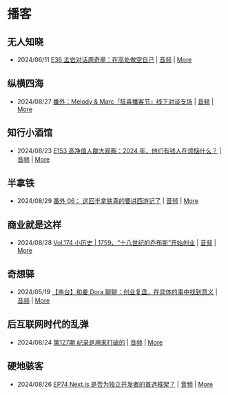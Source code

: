 # 播客

## 无人知晓
- 2024/06/11 [E36 孟岩对话周奇墨：在高处做空自己](https://www.xiaoyuzhoufm.com/episode/6667f31dc26e396a36eefe25) | [音频](https://dts-api.xiaoyuzhoufm.com/track/611719d3cb0b82e1df0ad29e/6667f31dc26e396a36eefe25/media.xyzcdn.net/ljJYPINg_uUnMMt8WMuIsiU41BZt.m4a) | [More](channels/%E6%97%A0%E4%BA%BA%E7%9F%A5%E6%99%93.md)

## 纵横四海
- 2024/08/27 [番外：Melody & Marc「狂喜播客节」线下对谈专场](https://www.ximalaya.com/sound/751744262) | [音频](https://aod.cos.tx.xmcdn.com/storages/cbf1-audiofreehighqps/15/AF/GKwRINsKogy0AhcEbQMF-VQ9.m4a) | [More](channels/%E7%BA%B5%E6%A8%AA%E5%9B%9B%E6%B5%B7.md)

## 知行小酒馆
- 2024/08/23 [E153 高净值人群大观察：2024 年，他们有钱人在烦恼什么？](https://www.xiaoyuzhoufm.com/episode/66c82650ead5fc3792de6e54) | [音频](https://dts-api.xiaoyuzhoufm.com/track/6013f9f58e2f7ee375cf4216/66c82650ead5fc3792de6e54/media.xyzcdn.net/lu6NJVbZ6Kxqsv8knhqCjXR40wvi.m4a) | [More](channels/%E7%9F%A5%E8%A1%8C%E5%B0%8F%E9%85%92%E9%A6%86.md)

## 半拿铁
- 2024/08/29 [番外 06： 这回半拿铁真的要讲西游记了](https://www.ximalaya.com/sound/752519914) | [音频](https://tk.wavpub.com/WPDL_fJekxAzncMbdkUVvSUTZxpyReDMTaqPTbECbWAaUbduYFzrZzTJcNqDpgc-a8.m4a) | [More](channels/%E5%8D%8A%E6%8B%BF%E9%93%81.md)

## 商业就是这样
- 2024/08/28 [Vol.174 小历史 | 1759，“十八世纪的乔布斯”开始创业](https://www.ximalaya.com/sound/752344466) | [音频](https://aod.cos.tx.xmcdn.com/storages/aa21-audiofreehighqps/FB/63/GKwRIW4KpP_DAMRk9AMHNTVG.m4a) | [More](channels/%E5%95%86%E4%B8%9A%E5%B0%B1%E6%98%AF%E8%BF%99%E6%A0%B7.md)

## 奇想驿
- 2024/05/19 [【串台】和姜 Dora 聊聊：创业复盘，在具体的事中找到意义](https://www.xiaoyuzhoufm.com/episode/664962d382b428eafd844366) | [音频](https://dts-api.xiaoyuzhoufm.com/track/6034daea97755b8fc9c66480/664962d382b428eafd844366/media.xyzcdn.net/llloyy2KoUURla1cgosxmkenwwHw.m4a) | [More](channels/%E5%A5%87%E6%83%B3%E9%A9%BF.md)

## 后互联网时代的乱弹
- 2024/08/24 [第127期 纪录是用来打破的](https://hosting.wavpub.cn/pie/ep127/) | [音频](https://tk.wavpub.com/WPDL_GgEwYjeAhhaTByZAuSAzgEcJmsehWJSbfTfPSjFSsyRVznDgYYkTtVhrUv-76.mp3) | [More](channels/%E5%90%8E%E4%BA%92%E8%81%94%E7%BD%91%E6%97%B6%E4%BB%A3%E7%9A%84%E4%B9%B1%E5%BC%B9.md)

## 硬地骇客
- 2024/08/26 [EP74 Next.js 是否为独立开发者的首选框架？](https://www.xiaoyuzhoufm.com/episode/66cc711056bfd3907a37f4e0) | [音频](https://dts-api.xiaoyuzhoufm.com/track/640ee2438be5d40013fe4a87/66cc711056bfd3907a37f4e0/media.xyzcdn.net/lhOBXI-UlJHxCnEEKgovwTwIE52P.m4a) | [More](channels/%E7%A1%AC%E5%9C%B0%E9%AA%87%E5%AE%A2.md)

